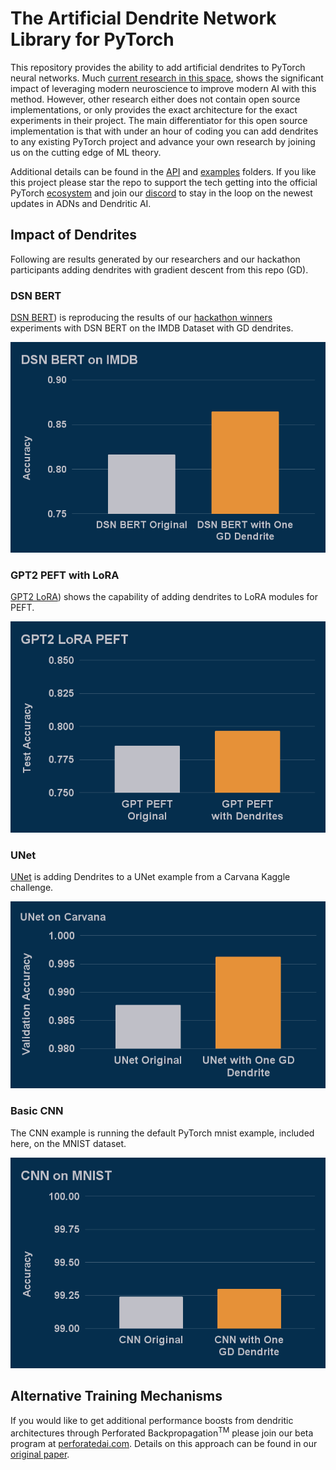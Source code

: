 # The Artificial Dendrite Network Library for PyTorch

This repository provides the ability to add artificial dendrites to PyTorch neural networks. Much [current research in this space](Papers), shows the significant impact of leveraging modern neuroscience to improve 
modern AI with this method. However, other research either does not contain open source implementations, or only provides the exact architecture for the exact experiments in their project. The main 
differentiator for this open source implementation is that with under an hour of coding you can add dendrites to any existing PyTorch project and advance your own research by joining us on the cutting 
edge of ML theory.

Additional details can be found in the [API](API) and [examples](Examples) folders.  If you like this project please star the repo to support the tech getting into the official PyTorch [ecosystem](https://landscape.pytorch.org/) and join our [discord](https://discord.gg/Fgw3FG3Hzt) to stay in the loop on the newest updates in ADNs and Dendritic AI.

## Impact of Dendrites

Following are results generated by our researchers and our hackathon participants adding dendrites with gradient descent from this repo (GD).

### DSN BERT

[DSN BERT](https://github.com/PerforatedAI/PerforatedAI-Examples/tree/master/libraryExamples/huggingface/BERT)) is reproducing the results of our [hackathon 
winners](https://www.perforatedai.com/natural-language-processing-3-25) experiments with DSN BERT on the IMDB Dataset with GD dendrites.

![BERT](BERT.png "BERT")

### GPT2 PEFT with LoRA

[GPT2 LoRA](https://github.com/PerforatedAI/PerforatedAI-Examples/tree/master/libraryExamples/PEFT/)) shows the capability of adding dendrites to LoRA modules for PEFT.

![PEFT](PEFT.png "PEFT")


### UNet 

[UNet](https://github.com/PerforatedAI/PerforatedAI-Examples/tree/master/otherExamples/Pytorch-UNet) is adding Dendrites to a UNet example from a Carvana Kaggle challenge. 

![UNet](UNet.png "UNet")

### Basic CNN

The CNN example is running the default PyTorch mnist example, included here, on the MNIST dataset.

![CNN](CNN.png "CNN")

## Alternative Training Mechanisms

If you would like to get additional performance boosts from dendritic architectures through Perforated Backpropagation<sup>TM</sup> please join our beta program at 
[perforatedai.com](www.perforatedai.com/premium-registration).  Details on this approach can be found in our [original paper](https://arxiv.org/pdf/2501.18018).


